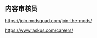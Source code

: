 ## 内容审核员
https://join.modsquad.com/join-the-mods/
<!-- https://join.modsquad.com/careers/ -->
https://www.taskus.com/careers/